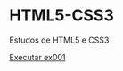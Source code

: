 # HTML5-CSS3
 Estudos de HTML5 e CSS3
 
<p><a href="https://jooaomarcelo.github.io/html-css/exercicios/ex001(Olá,%20Mundo!)/index.html" target="_blank">Executar ex001</a></p>
